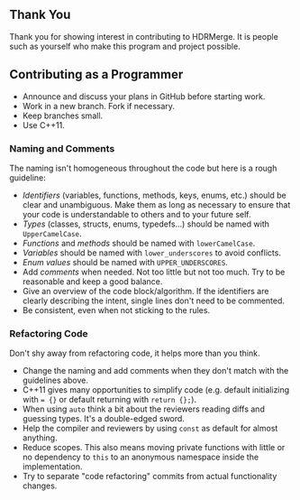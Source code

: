 ## Thank You
Thank you for showing interest in contributing to HDRMerge. It is people such as yourself who make this program and project possible.

## Contributing as a Programmer
- Announce and discuss your plans in GitHub before starting work.
- Work in a new branch. Fork if necessary.
- Keep branches small.
- Use C++11.

### Naming and Comments
The naming isn't homogeneous throughout the code but here is a rough guideline:
- *Identifiers* (variables, functions, methods, keys, enums, etc.) should be clear and unambiguous. Make them as long as necessary to ensure that your code is understandable to others and to your future self.
- *Types* (classes, structs, enums, typedefs...) should be named with `UpperCamelCase`.
- *Functions* and *methods* should be named with `lowerCamelCase`.
- *Variables* should be named with `lower_underscores` to avoid conflicts.
- *Enum values* should be named with `UPPER_UNDERSCORES`.
- Add *comments* when needed. Not too little but not too much. Try to be reasonable and keep a good balance.
- Give an overview of the code block/algorithm. If the identifiers are clearly describing the intent, single lines don't need to be commented.
- Be consistent, even when not sticking to the rules.

### Refactoring Code
Don't shy away from refactoring code, it helps more than you think.
- Change the naming and add comments when they don't match with the guidelines above.
- C++11 gives many opportunities to simplify code (e.g. default initializing with `= {}` or default returning with `return {};`).
- When using `auto` think a bit about the reviewers reading diffs and guessing types. It's a double-edged sword.
- Help the compiler and reviewers by using `const` as default for almost anything.
- Reduce scopes. This also means moving private functions with little or no dependency to `this` to an anonymous namespace inside the implementation.
- Try to separate "code refactoring" commits from actual functionality changes.
